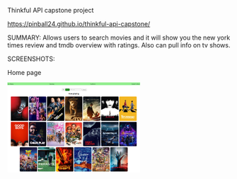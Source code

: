 Thinkful API capstone project

https://pinball24.github.io/thinkful-api-capstone/

SUMMARY:  Allows users to search movies and it will show you the new york times review and tmdb overview with ratings. Also can pull info on tv shows.

SCREENSHOTS:

Home page 

<img src="images/Screenshot_2019-09-15%20Capstone%20Project(1).jpg" width="300">



